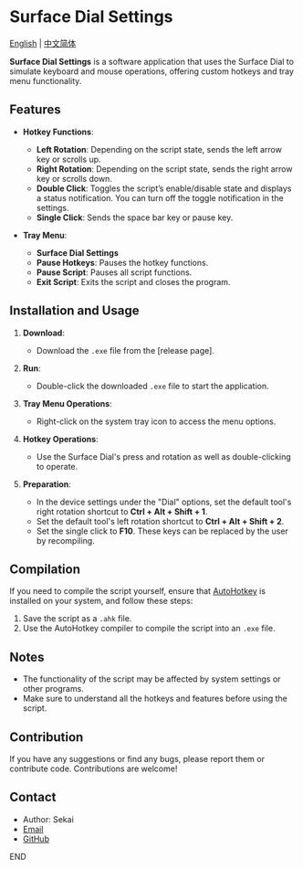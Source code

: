 # Surface Dial Settings

[English](https://github.com/Sekai219/Surface-Dial-settings/blob/main/README.md) | [中文简体](https://github.com/Sekai219/Surface-Dial-settings/blob/main/zh_cn.md)

**Surface Dial Settings** is a software application that uses the Surface Dial to simulate keyboard and mouse operations, offering custom hotkeys and tray menu functionality.

## Features

- **Hotkey Functions**:
  - **Left Rotation**: Depending on the script state, sends the left arrow key or scrolls up.
  - **Right Rotation**: Depending on the script state, sends the right arrow key or scrolls down.
  - **Double Click**: Toggles the script’s enable/disable state and displays a status notification. You can turn off the toggle notification in the settings.
  - **Single Click**: Sends the space bar key or pause key.

- **Tray Menu**:
  - **Surface Dial Settings**
  - **Pause Hotkeys**: Pauses the hotkey functions.
  - **Pause Script**: Pauses all script functions.
  - **Exit Script**: Exits the script and closes the program.

## Installation and Usage

1. **Download**:
   - Download the `.exe` file from the [release page].

2. **Run**:
   - Double-click the downloaded `.exe` file to start the application.

3. **Tray Menu Operations**:
   - Right-click on the system tray icon to access the menu options.

4. **Hotkey Operations**:
   - Use the Surface Dial's press and rotation as well as double-clicking to operate.

5. **Preparation**:
   - In the device settings under the "Dial" options, set the default tool's right rotation shortcut to **Ctrl + Alt + Shift + 1**.
   - Set the default tool's left rotation shortcut to **Ctrl + Alt + Shift + 2**.
   - Set the single click to **F10**. These keys can be replaced by the user by recompiling.

## Compilation

If you need to compile the script yourself, ensure that [AutoHotkey](https://www.autohotkey.com/) is installed on your system, and follow these steps:

1. Save the script as a `.ahk` file.
2. Use the AutoHotkey compiler to compile the script into an `.exe` file.

## Notes

- The functionality of the script may be affected by system settings or other programs.
- Make sure to understand all the hotkeys and features before using the script.

## Contribution

If you have any suggestions or find any bugs, please report them or contribute code. Contributions are welcome!

## Contact

- Author: Sekai
- [Email](mailto:qq1973846900@gmail.com)
- [GitHub](https://github.com/Sekai219)

END
